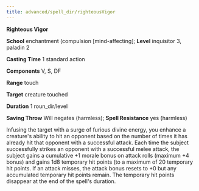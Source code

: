 ```yaml
---
title: advanced/spell_dir/righteousVigor
---
```

 **Righteous Vigor**

**School** enchantment (compulsion [mind-affecting]; **Level** inquisitor 3, paladin 2

**Casting Time** 1 standard action

**Components** V, S, DF

**Range** touch

**Target** creature touched

**Duration** 1 roun_dir/level

**Saving Throw** Will negates (harmless); **Spell Resistance** yes (harmless)

Infusing the target with a surge of furious divine energy, you enhance a creature's ability to hit an opponent based on the number of times it has already hit that opponent with a successful attack. Each time the subject successfully strikes an opponent with a successful melee attack, the subject gains a cumulative +1 morale bonus on attack rolls (maximum +4 bonus) and gains 1d8 temporary hit points (to a maximum of 20 temporary hit points. If an attack misses, the attack bonus resets to +0 but any accumulated temporary hit points remain. The temporary hit points disappear at the end of the spell's duration.

